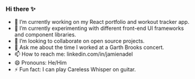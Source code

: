 ### Hi there ✨ 

- 🔭 I’m currently working on my React portfolio and workout tracker app.
- 🌱 I’m currently experimenting with different front-end UI frameworks and component libraries.  
- 👯 I’m looking to collaborate on open source projects.
- 💬 Ask me about the time I worked at a Garth Brooks concert.
- 📫 How to reach me: linkedin.com/in/jamienadel
- 😄 Pronouns: He/Him
- ⚡ Fun fact: I can play Careless Whisper on guitar.

